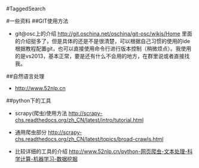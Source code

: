 #TaggedSearch

#一些资料
##GIT使用方法

- git@osc上的介绍
http://git.oschina.net/oschina/git-osc/wikis/Home
里面的介绍挺多了，但是具体的还是不是很清楚，可以根据自己习惯的使用的ide根据教程配置git，也可以直接使用命令行进行版本控制（稍微烦点）。我使用的是vs2013，基本正常，要是还有什么不会用的地方，在群里说或者直接找我。

##自然语言处理
- http://www.52nlp.cn

##python下的工具
- scrapy(爬虫)使用方法
http://scrapy-chs.readthedocs.org/zh_CN/latest/intro/tutorial.html
- 通用爬虫部分
http://scrapy-chs.readthedocs.org/zh_CN/latest/topics/broad-crawls.html

- 比较详细的工具的介绍
http://www.52nlp.cn/python-网页爬虫-文本处理-科学计算-机器学习-数据挖掘
